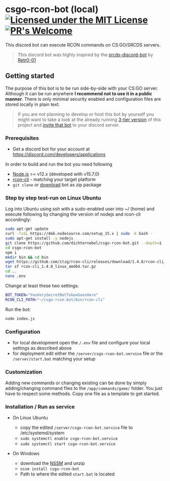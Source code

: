 # csgo-rcon-bot (local) [![Licensed under the MIT License](https://img.shields.io/badge/License-MIT-blue.svg)](https://github.com/dichternebel/csgo-rcon-bot/blob/main/LICENSE.md) [![PR's Welcome](https://img.shields.io/badge/PRs%20-welcome-brightgreen.svg)](http://makeapullrequest.com)
This discord bot can execute RCON commands on CS:GO/SRCDS servers.

> This discord bot was highly inspired by the [srcds-discord-bot](https://github.com/Retr0-01/srcds-discord-bot) by [Retr0-01](https://github.com/Retr0-01)

## Getting started

The purpose of this bot is to be run side-by-side with your CS:GO server. Although it can be run anywhere **I recommend not to use it in a public manner**. There is only minimal security enabled and configuration files are stored locally in plain text.

> If you are not planning to develop or host this bot by yourself you might want to take a look at the already running [3-tier version](https://www.github.com/dichternebel/daddel-bot) of this project and [invite that bot](https://discord.com/oauth2/authorize?client_id=797866820996169779&permissions=93248&scope=bot) to your discord server. 

### Prerequisites

* Get a discord bot for your account at https://discord.com/developers/applications

In order to build and run the bot you need following

* [Node.js](https://nodejs.dev/) >= v12.x (developed with v15.7.0)
* [rcon-cli](https://github.com/itzg/rcon-cli) - matching your target platform
* `git clone` or [download](https://github.com/dichternebel/csgo-rcon-bot/archive/main.zip) bot as zip package

### Step by step test-run on Linux Ubuntu

Log into Ubuntu using ssh with a sudo-enabled user into ~/ (home) and execute following by changing the version of nodejs and rcon-cli accordingly:

```bash
sudo apt-get update
curl -fsSL https://deb.nodesource.com/setup_15.x | sudo -E bash -
sudo apt-get install -y nodejs
git clone https://github.com/dichternebel/csgo-rcon-bot.git --depth=1
cd csgo-rcon-bot
npm i
mkdir bin && cd bin
wget https://github.com/itzg/rcon-cli/releases/download/1.4.8/rcon-cli_1.4.8_linux_amd64.tar.gz
tar xf rcon-cli_1.4.8_linux_amd64.tar.gz
cd ..
nano .env
```  
Change at least these two settings:  
```bash
BOT_TOKEN="YouVerySecretBotTokenGoesHere"
RCON_CLI_PATH="~/csgo-rcon-bot/bin/rcon-cli"
```  
Run the bot:  
```bash
node index.js
```

### Configuration

* for local development open the `/.env` file and configure your local settings as described above
* for deployment edit either the `/server/csgo-rcon-bot.service` file or the `/server/start.bat` matching your setup

### Customization

Adding new commands or changing existing can be done by simply adding/changing command files to the `/app/commands/game/` folder. You just have to respect some methods. Copy one file as a template to get started.

### Installation / Run as service

* On Linux Ubuntu
    * copy the edited `/server/csgo-rcon-bot.service` file to /etc/systemd/system 
    * `sudo systemctl enable csgo-rcon-bot.service`
    * `sudo systemctl start csgo-rcon-bot.service`

* On Windows
    * download the [NSSM](https://nssm.cc/download) and unzip
    * `nssm install csgo-rcon-bot`
    * Path to where the edited `start.bat` is located
